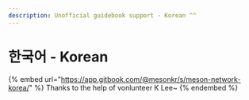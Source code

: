 ```yaml
---
description: Unofficial guidebook support - Korean ^^
---
```


# 한국어 - Korean

{% embed url="https://app.gitbook.com/@mesonkr/s/meson-network-korea/" %}
Thanks to the help of vonlunteer K Lee\~
{% endembed %}

